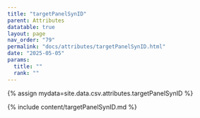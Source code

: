 ```yaml
---
title: "targetPanelSynID"
parent: Attributes
datatable: true
layout: page
nav_order: "79"
permalink: "docs/attributes/targetPanelSynID.html"
date: "2025-05-05"
params:
  title: ""
  rank: ""
---
```

{% assign mydata=site.data.csv.attributes.targetPanelSynID %} 

{% include content/targetPanelSynID.md %}

